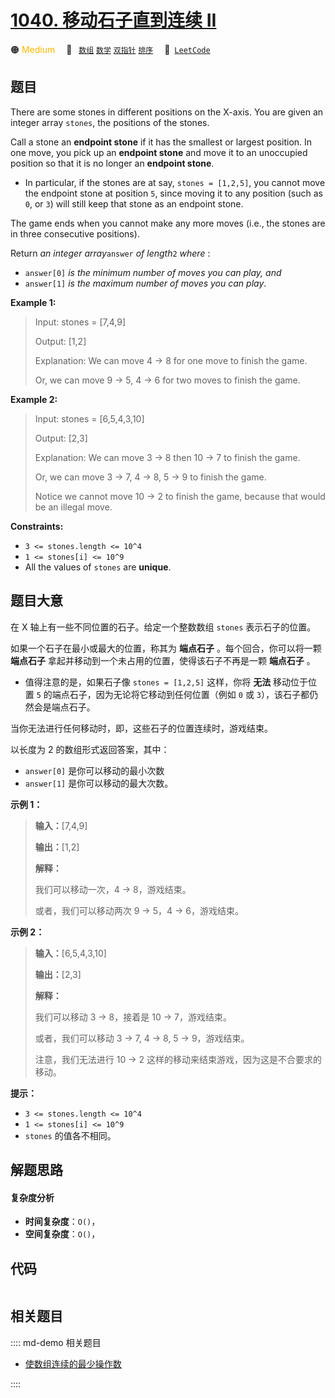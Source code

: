 # [1040. 移动石子直到连续 II](https://leetcode.com/problems/moving-stones-until-consecutive-ii)

🟠 <font color=#ffb800>Medium</font>&emsp; 🔖&ensp; [`数组`](/leetcode/outline/tag/array.md) [`数学`](/leetcode/outline/tag/math.md) [`双指针`](/leetcode/outline/tag/two-pointers.md) [`排序`](/leetcode/outline/tag/sorting.md)&emsp; 🔗&ensp;[`LeetCode`](https://leetcode.com/problems/moving-stones-until-consecutive-ii)


## 题目

There are some stones in different positions on the X-axis. You are given an
integer array `stones`, the positions of the stones.

Call a stone an **endpoint stone** if it has the smallest or largest position.
In one move, you pick up an **endpoint stone** and move it to an unoccupied
position so that it is no longer an **endpoint stone**.

  * In particular, if the stones are at say, `stones = [1,2,5]`, you cannot move the endpoint stone at position `5`, since moving it to any position (such as `0`, or `3`) will still keep that stone as an endpoint stone.

The game ends when you cannot make any more moves (i.e., the stones are in
three consecutive positions).

Return _an integer array_`answer` _of length_`2` _where_ :

  * `answer[0]` _is the minimum number of moves you can play, and_
  * `answer[1]` _is the maximum number of moves you can play_.



**Example 1:**

> Input: stones = [7,4,9]
> 
> Output: [1,2]
> 
> Explanation: We can move 4 -> 8 for one move to finish the game.
> 
> Or, we can move 9 -> 5, 4 -> 6 for two moves to finish the game.

**Example 2:**

> Input: stones = [6,5,4,3,10]
> 
> Output: [2,3]
> 
> Explanation: We can move 3 -> 8 then 10 -> 7 to finish the game.
> 
> Or, we can move 3 -> 7, 4 -> 8, 5 -> 9 to finish the game.
> 
> Notice we cannot move 10 -> 2 to finish the game, because that would be an illegal move.

**Constraints:**

  * `3 <= stones.length <= 10^4`
  * `1 <= stones[i] <= 10^9`
  * All the values of `stones` are **unique**.


## 题目大意

在 X 轴上有一些不同位置的石子。给定一个整数数组 `stones` 表示石子的位置。

如果一个石子在最小或最大的位置，称其为 **端点石子** 。每个回合，你可以将一颗 **端点石子** 拿起并移动到一个未占用的位置，使得该石子不再是一颗
**端点石子** 。

  * 值得注意的是，如果石子像 `stones = [1,2,5]` 这样，你将 **无法** 移动位于位置 `5` 的端点石子，因为无论将它移动到任何位置（例如 `0` 或 `3`），该石子都仍然会是端点石子。

当你无法进行任何移动时，即，这些石子的位置连续时，游戏结束。

以长度为 2 的数组形式返回答案，其中：

  * `answer[0]` 是你可以移动的最小次数
  * `answer[1]` 是你可以移动的最大次数。



**示例 1：**

> 
> 
> 
> 
> 
> **输入：**[7,4,9]
> 
> **输出：**[1,2]
> 
> **解释：**
> 
> 我们可以移动一次，4 -> 8，游戏结束。
> 
> 或者，我们可以移动两次 9 -> 5，4 -> 6，游戏结束。
> 
> 

**示例  2：**

> 
> 
> 
> 
> 
> **输入：**[6,5,4,3,10]
> 
> **输出：**[2,3]
> 
> **解释：**
> 
> 我们可以移动 3 -> 8，接着是 10 -> 7，游戏结束。
> 
> 或者，我们可以移动 3 -> 7, 4 -> 8, 5 -> 9，游戏结束。
> 
> 注意，我们无法进行 10 -> 2 这样的移动来结束游戏，因为这是不合要求的移动。
> 
> 



**提示：**

  * `3 <= stones.length <= 10^4`
  * `1 <= stones[i] <= 10^9`
  * `stones` 的值各不相同。




## 解题思路

#### 复杂度分析

- **时间复杂度**：`O()`，
- **空间复杂度**：`O()`，

## 代码

```javascript

```

## 相关题目

:::: md-demo 相关题目
- [使数组连续的最少操作数](https://leetcode.com/problems/minimum-number-of-operations-to-make-array-continuous)

::::
